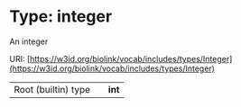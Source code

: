 
# Type: integer


An integer

URI: [https://w3id.org/biolink/vocab/includes/types/Integer](https://w3id.org/biolink/vocab/includes/types/Integer)

|  |  |  |
| --- | --- | --- |
| Root (builtin) type | | **int** |
